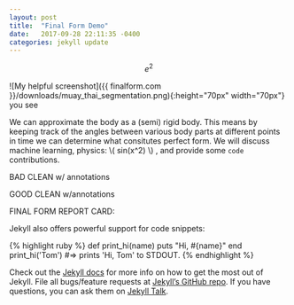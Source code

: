 ```yaml
---
layout: post
title:  "Final Form Demo"
date:   2017-09-28 22:11:35 -0400
categories: jekyll update
---
```

<script type="text/javascript"
    src="http://cdn.mathjax.org/mathjax/latest/MathJax.js?config=TeX-AMS-MML_HTMLorMML">
</script>


$$ e^2 $$

![My helpful screenshot]({{ finalform.com }}/downloads/muay_thai_segmentation.png){:height="70px" width="70px"} you see

We can approximate the body as a (semi) rigid body. This means by keeping track of the angles between various body parts at different points in time we can determine what consitutes perfect form.
We will discuss machine learning, physics: \\( sin(x^2) \\) , and provide some  `code` contributions.


BAD CLEAN w/ annotations


GOOD CLEAN w/annotations


FINAL FORM REPORT CARD:

Jekyll also offers powerful support for code snippets:

{% highlight ruby %}
def print_hi(name)
  puts "Hi, #{name}"
end
print_hi('Tom')
#=> prints 'Hi, Tom' to STDOUT.
{% endhighlight %}

Check out the [Jekyll docs][jekyll-docs] for more info on how to get the most out of Jekyll. File all bugs/feature requests at [Jekyll’s GitHub repo][jekyll-gh]. If you have questions, you can ask them on [Jekyll Talk][jekyll-talk].

[jekyll-docs]: https://jekyllrb.com/docs/home
[jekyll-gh]:   https://github.com/jekyll/jekyll
[jekyll-talk]: https://talk.jekyllrb.com/

